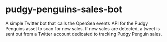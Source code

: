 # pudgy-penguins-sales-bot

A simple Twitter bot that calls the OpenSea events API for the Pudgy Penguins asset to scan for new sales. 
If new sales are detected, a tweet is sent out from a Twitter account dedicated to tracking Pudgy Penguin sales.
